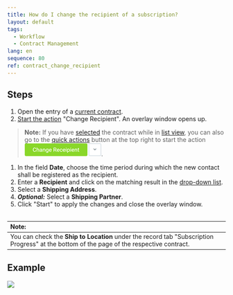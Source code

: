 ```yaml
---
title: How do I change the recipient of a subscription?
layout: default
tags:
  - Workflow
  - Contract Management
lang: en
sequence: 80
ref: contract_change_recipient
---
```


## Steps
1. Open the entry of a [current contract](Create_contract).
1. [Start the action](StartAction) "Change Recipient". An overlay window opens up.
 >**Note:** If you have [selected](RecordSelection) the contract while in [list view](ViewModes), you can also go to the [quick actions](StartAction) button at the top right to start the action ![](assets/Change_recipient_button.png).

1. In the field **Date**, choose the time period during which the new contact shall be registered as the recipient.
1. Enter a **Recipient** and click on the matching result in the [drop-down list](Keyboard_shortcuts_reference).
1. Select a **Shipping Address**.
1. ***Optional:*** Select a **Shipping Partner**.
1. Click "Start" to apply the changes and close the overlay window.
<br><br>

| **Note:** |
| :- |
| You can check the **Ship to Location** under the record tab "Subscription Progress" at the bottom of the page of the respective contract. |

## Example
![](assets/Contract_change_recipient.gif)
